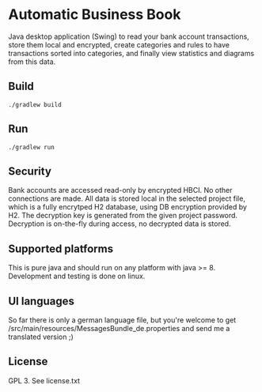 # Automatic Business Book

Java desktop application (Swing) to read your bank account transactions, store them local and encrypted, 
create categories and rules to have transactions sorted into categories, and finally view statistics and diagrams from this data.

## Build 

```
./gradlew build
```

## Run

```
./gradlew run
```

## Security
Bank accounts are accessed read-only by encrypted HBCI. No other connections are made.
All data is stored local in the selected project file, which is a fully encrytped H2 database, using DB encryption provided by H2.
The decryption key is generated from the given project password. Decryption is on-the-fly during access, no decrypted data is stored.

## Supported platforms
This is pure java and should run on any platform with java >= 8. Development and testing is done on linux.

## UI languages
So far there is only a german language file, but you're welcome to get /src/main/resources/MessagesBundle_de.properties and send me a translated version ;)

## License
GPL 3. See license.txt
